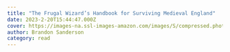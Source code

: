 ```yaml
---
title: "The Frugal Wizard’s Handbook for Surviving Medieval England"
date: 2023-2-20T15:44:47.000Z
cover: https://images-na.ssl-images-amazon.com/images/S/compressed.photo.goodreads.com/books/1680535465i/60531410.jpg
author: Brandon Sanderson
category: read
---
```

